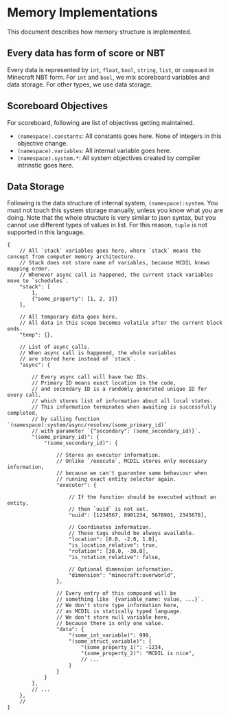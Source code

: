 # Memory Implementations

This document describes how memory structure is implemented.

## Every data has form of score or NBT

Every data is represented by `int`, `float`, `bool`, `string`, `list`, or `compound` in Minecraft NBT form.
For `int` and `bool`, we mix scoreboard variables and data storage.
For other types, we use data storage.

## Scoreboard Objectives

For scoreboard, following are list of objectives getting maintained.

- `(namespace).constants`: All constants goes here. None of integers in this objective change.
- `(namespace).variables`: All internal variable goes here.
- `(namespace).system.*`: All system objectives created by compiler intrinstic goes here.

## Data Storage

Following is the data structure of internal system, `(namespace):system`.
You must not touch this system storage manually, unless you know what you are doing.
Note that the whole structure is very similar to json syntax,
but you cannot use different types of values in list.
For this reason, `tuple` is not supported in this language.

```jsonc
{
    // All `stack` variables goes here, where `stack` means the concept from computer memory architecture.
    // Stack does not store name of variables, because MCDIL knows mapping order.
    // Whenever async call is happened, the current stack variables move to `schedules`.
    "stack": [
        1,
        {"some_property": [1, 2, 3]}
    ],

    // All temporary data goes here.
    // All data in this scope becomes volatile after the current block ends.
    "temp": {},

    // List of async calls.
    // When async call is happened, the whole variables
    // are stored here instead of `stack`.
    "async": {

        // Every async call will have two IDs.
        // Primary ID means exact location in the code,
        // and secondary ID is a randomly generated unique ID for every call.
        // which stores list of information about all local states.
        // This information terminates when awaiting is successfully completed,
        // by calling function `(namespace):system/async/resolve/(some_primary_id)`
        // with parameter `{"secondary": (some_secondary_id)}`.
        "(some_primary_id)": {
            "(some_secondary_id)": {

                // Stores an executor information.
                // Unlike `/execute`, MCDIL stores only necessary information,
                // because we can't guarantee same behaviour when
                // running exact entity selector again.
                "executor": {

                    // If the function should be executed without an entity,
                    // then `uuid` is not set.
                    "uuid": [1234567, 8901234, 5678901, 2345678],

                    // Coordinates information.
                    // These tags should be always available.
                    "location": [0.0, -2.0, 1.0],
                    "is_location_relative": true,
                    "rotation": [30.0, -30.0],
                    "is_rotation_relative": false,

                    // Optional dimension information.
                    "dimension": "minecraft:overworld",
                },

                // Every entry of this compound will be
                // something like `{variable_name: value, ...}`.
                // We don't store type information here,
                // as MCDIL is statically typed language.
                // We don't store null variable here,
                // because there is only one value.
                "data": {
                    "(some_int_variable)": 999,
                    "(some_struct_variable)": {
                        "(some_property_1)": -1234,
                        "(some_property_2)": "MCDIL is nice",
                        // ...
                    }
                }
            }
        },
        // ...
    },
    //
}
```
